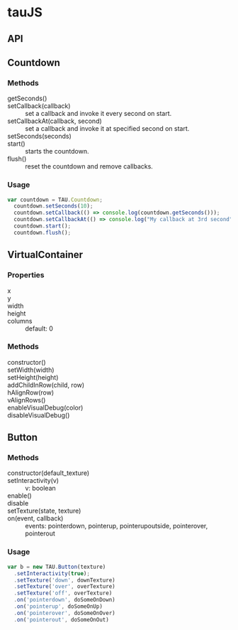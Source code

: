 # tauJS

## API

## Countdown
### Methods
<dl> 
  <dt>getSeconds()</dt>
    <dd></dd>
  <dt>setCallback(callback)</dt>
    <dd>set a callback and invoke it every second on start.</dd>
  <dt>setCallbackAt(callback, second)</dt>
    <dd>set a callback and invoke it at specified second on start.</dd>
   <dt>setSeconds(seconds)</dt>
    <dd></dd>
  <dt>start()</dt>
    <dd>starts the countdown.</dd>
  <dt>flush()</dt>
    <dd>reset the countdown and remove callbacks.</dd>
</dl>

### Usage
```javascript
var countdown = TAU.Countdown;
  countdown.setSeconds(10);
  countdown.setCallback(() => console.log(countdown.getSeconds()));
  countdown.setCallbackAt(() => console.log("My callback at 3rd second"), 3);
  countdown.start();
  countdown.flush();
```


## VirtualContainer
### Properties
<dl> 
  <dt>x</dt>
  <dd></dd>
  <dt>y</dt>
  <dd></dd>
   <dt>width</dt>
  <dd></dd>
   <dt>height</dt>
  <dd></dd>
   <dt>columns</dt>
  <dd>default: 0</dd>
</dl>

### Methods
<dl> 
  <dt>constructor()</dt>
    <dd></dd>
  <dt>setWidth(width)</dt>
    <dd></dd>
  <dt>setHeight(height)</dt>
    <dd></dd>
  <dt>addChildInRow(child, row)</dt>
    <dd></dd>
  <dt>hAlignRow(row)</dt>
    <dd></dd>
  <dt>vAlignRows()</dt>
    <dd></dd>
  <dt>enableVisualDebug(color)</dt>
    <dd></dd>
  <dt>disableVisualDebug()</dt>
    <dd></dd>
</dl>

## Button
### Methods
<dl> 
  <dt>constructor(default_texture)</dt>
    <dd></dd>
  <dt>setInteractivity(v)</dt>
    <dd>v: boolean</dd>
  <dt>enable()</dt>
    <dd></dd>
  <dt>disable</dt>
    <dd></dd>
   <dt>setTexture(state, texture)</dt>
    <dd></dd>
  <dt>on(event, callback)</dt>
    <dd>events: pointerdown, pointerup, pointerupoutside, pointerover, pointerout</dd>
</dl>

### Usage
```javascript
var b = new TAU.Button(texture)
  .setInteractivity(true);
  .setTexture('down', downTexture)
  .setTexture('over', overTexture)
  .setTexture('off', overTexture)
  .on('pointerdown', doSomeOnDown)
  .on('pointerup', doSomeOnUp)
  .on('pointerover', doSomeOnOver)
  .on('pointerout', doSomeOnOut)
```
